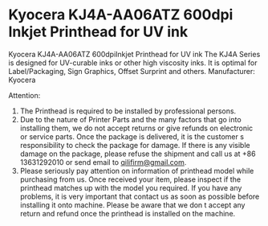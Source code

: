 # Kyocera KJ4A-AA06ATZ 600dpi Inkjet Printhead for UV ink

Kyocera KJ4A-AA06ATZ 600dpiInkjet Printhead for UV ink
The KJ4A Series is designed for UV-curable inks or other high viscosity inks. It is optimal for Label/Packaging, Sign Graphics, Offset Surprint and others.
Manufacturer: Kyocera

Attention:
1. The Printhead is required to be installed by professional persons.
2. Due to the nature of Printer Parts and the many factors that go into installing them, we do not accept returns or give refunds on electronic or service parts. Once the package is delivered, it is the customer s responsibility to check the package for damage. If there is any visible damage on the package, please refuse the shipment and call us at +86 13631292010 or send email to qilifirm@gmail.com.
3. Please seriously pay attention on information of printhead model while purchasing from us. Once received your item, please inspect if the printhead matches up with the model you required. If you have any problems, it is very important that contact us as soon as possible before installing it onto machine. Please be aware that we don t accept any return and refund once the printhead is installed on the machine.
